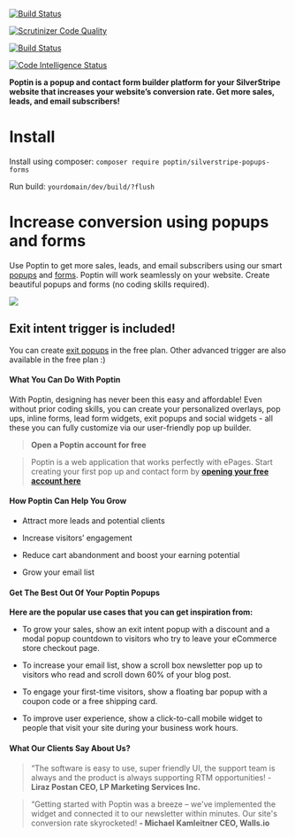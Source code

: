 [![Build Status](https://travis-ci.org/poptins/poptin-silverstripe-popups-forms.svg?branch=master)](https://travis-ci.org/poptins/poptin-silverstripe-popups-forms)

[![Scrutinizer Code Quality](https://scrutinizer-ci.com/g/poptins/poptin-silverstripe-popups-forms/badges/quality-score.png?b=master)](https://scrutinizer-ci.com/g/poptins/poptin-silverstripe-popups-forms/?branch=master)

[![Build Status](https://scrutinizer-ci.com/g/poptins/poptin-silverstripe-popups-forms/badges/build.png?b=master)](https://scrutinizer-ci.com/g/poptins/poptin-silverstripe-popups-forms/build-status/master)

[![Code Intelligence Status](https://scrutinizer-ci.com/g/poptins/poptin-silverstripe-popups-forms/badges/code-intelligence.svg?b=master)](https://scrutinizer-ci.com/code-intelligence)

**Poptin is a popup and contact form builder platform for your SilverStripe website that increases your website’s conversion rate. Get more sales, leads, and email subscribers!**

# Install
Install using composer:
`composer require poptin/silverstripe-popups-forms`

Run build:
`yourdomain/dev/build/?flush`

# Increase conversion using popups and forms
Use Poptin to get more sales, leads, and email subscribers using our smart [popups](https://www.poptin.com/popups/) and [forms](https://www.poptin.com/forms/).  Poptin will work seamlessly on your website. Create beautiful popups and forms (no coding skills required). 

![](https://www.poptin.com/wp-content/uploads/2019/06/002_banner_1200X630.png)

## Exit intent trigger is included!
You can create [exit popups](https://www.poptin.com/blog/exit-intent-technology-can-grow-business/) in the free plan. Other advanced trigger are also available in the free plan :)

#### What You Can Do With Poptin
With Poptin, designing has never been this easy and affordable! Even without prior coding skills, you can create your personalized overlays, pop ups, inline forms, lead form widgets, exit popups and social widgets - all these you can fully customize via our user-friendly pop up builder.

> **Open a Poptin account for free**

> Poptin is a web application that works perfectly with ePages. Start creating your first pop up and contact form by **[opening your free account here](https://app.popt.in/register?utm_source=silverstripe)**


#### How Poptin Can Help You Grow

* Attract more leads and potential clients

* Increase visitors’ engagement

* Reduce cart abandonment and boost your earning potential

* Grow your email list

#### Get The Best Out Of Your Poptin Popups

**Here are the popular use cases that you can get inspiration from:**

* To grow your sales, show an exit intent popup with a discount and a modal popup countdown to visitors who try to leave your eCommerce store checkout page.

* To increase your email list, show a scroll box newsletter pop up to visitors who read and scroll down 60% of your blog post.

* To engage your first-time visitors, show a floating bar popup with a coupon code or a free shipping card.

* To improve user experience, show a click-to-call mobile widget to people that visit your site during your business work hours.

#### What Our Clients Say About Us?

  

> “The software is easy to use, super friendly UI, the support team is always and the product is always supporting RTM opportunities! - **Liraz Postan CEO, LP Marketing Services Inc.**

  

> “Getting started with Poptin was a breeze – we've implemented the widget and connected it to our newsletter within minutes. Our site's conversion rate skyrocketed! **- Michael Kamleitner CEO, Walls.io**
